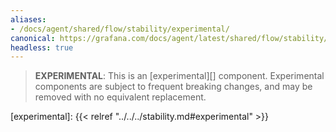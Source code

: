 ```yaml
---
aliases:
- /docs/agent/shared/flow/stability/experimental/
canonical: https://grafana.com/docs/agent/latest/shared/flow/stability/experimental/
headless: true
---
```


> **EXPERIMENTAL**: This is an [experimental][] component. Experimental
> components are subject to frequent breaking changes, and may be removed with
> no equivalent replacement.

[experimental]: {{< relref "../../../stability.md#experimental" >}}
